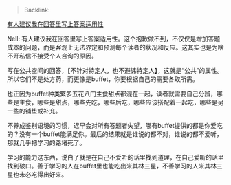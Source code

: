 > Backlink:

[有人建议我在回答里写上答案适用性](https://www.zhihu.com/pin/1661485989951422464)

Nell: 有人建议我在回答里写上答案适用性。这个抱歉做不到，不仅仅是增加答题成本的问题，而是客观上无法界定和预测每个读者的状况和反应。这其实也是为啥不开私信不接受个人咨询的原因。

写在公共空间的回答，【不针对特定人，也不避讳特定人】，这就是“公共”的属性。所以它们不是处方药，而更像是buffet，你要根据自己的需要各取所需。

也正因为buffet种类繁多五花八门主食甜点都混在一起，读者就需要自己分辨，哪些是主食，哪些是甜点，哪些先吃，哪些后吃，哪些应该搭配着一起吃，哪些是另一些的铺垫或补充。

不养成鉴别语境的习惯，迟早会对所有答题者失望，哪有buffet提供的都是你爱吃的？没有一个buffet能满足你。最后的结果就是谁说的都不对，谁说的都不爱听，那就几乎把学习的路堵死了。

学习的能力这东西，说白了就是在自己不爱听的话里找到道理，在自己爱听的话里找到破口。善于学习的人在buffet里也能吃出米其林三星，不善学习的人米其林三星也未必吃得出好来。
